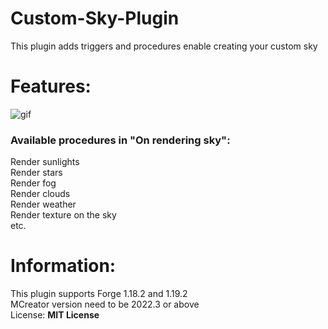# Custom-Sky-Plugin
This plugin adds triggers and procedures enable creating your custom sky

# Features:
![gif](https://i.imgur.com/9ll9wLy.png)
### Available procedures in "On rendering sky":  
Render sunlights  
Render stars  
Render fog  
Render clouds  
Render weather  
Render texture on the sky  
etc.

# Information:
This plugin supports Forge 1.18.2 and 1.19.2  
MCreator version need to be 2022.3 or above  
License: __MIT License__

